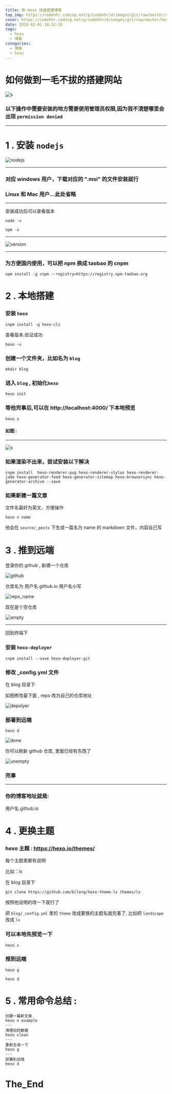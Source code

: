 ```yaml
---
title: 用 Hexo 快速搭建博客
top_img: https://codehhr.coding.net/p/codehhr/d/images/git/raw/master/csslayouts/sunrise.jpg
cover: https://codehhr.coding.net/p/codehhr/d/images/git/raw/master/hexo/hexocover.jpg
date: 2020-02-01 18:32:26
tags:
  - hexo
  - 博客
categories:
  - 博客
  - hexo
---
```


# 如何做到一毛不拔的搭建网站

![s](https://codehhr.coding.net/p/codehhr/d/images/git/raw/master/emoji/s.png)

### 以下操作中需要安装的地方需要使用管理员权限,因为我不清楚哪里会出现 `permission denied`

---

# 1 . 安装 `nodejs`

![nodejs](https://codehhr.coding.net/p/codehhr/d/images/git/raw/master/hexo/nodejs.png)

---

### 对应 windows 用户，下载对应的 ".msi" 的文件安装就行

### Linux 和 Mac 用户...此处省略

---

安装成功后可以查看版本

```
node -v
```

```
npm -v
```

---

![version](https://codehhr.coding.net/p/codehhr/d/images/git/raw/master/hexo/version.png)

---

### 为方便国内使用，可以把 npm 换成 taobao 的 cnpm

```
npm install -g cnpm --registry=https://registry.npm.taobao.org
```

# 2 . 本地搭建

### 安装 `hexo`

```
cnpm install -g hexo-cli
```

查看版本,验证成功

```
hexo -v
```

### 创建一个文件夹，比如名为 `blog`

```
mkdir blog
```

### 进入 `blog` , 初始化`hexo`

```
hexo init
```

### 等他完事后,可以在 http://localhost:4000/ 下本地预览

```
hexo s
```

#### 如图 :

---

![s](https://codehhr.coding.net/p/codehhr/d/images/git/raw/master/hexo/server.png)

### 如果渲染不出来，尝试安装以下解决

```
cnpm install  hexo-renderer-pug hexo-renderer-stylus hexo-renderer-jade hexo-generator-feed hexo-generator-sitemap hexo-browsersync hexo-generator-archive --save
```

### 如果新建一篇文章

文件名最好为英文，方便操作

```
hexo n name
```

他会在 `source/_posts` 下生成一篇名为 name 的 markdown 文件，内容自己写

# 3 . 推到远端

登录你的 github , 新建一个仓库

![github](https://codehhr.coding.net/p/codehhr/d/images/git/raw/master/hexo/github.png)

仓库名为 用户名.github.io 用户名小写

![repo_name](https://codehhr.coding.net/p/codehhr/d/images/git/raw/master/hexo/repo_name.png)

现在是个空仓库

![empty](https://codehhr.coding.net/p/codehhr/d/images/git/raw/master/hexo/empty.png)

---

回到终端下

### 安装 `hexo-deployer`

```
cnpm install --save hexo-deployer-git
```

### 修改 \_config.yml 文件

在 blog 目录下

如图修改最下面 , repo 改为自己的仓库地址

![depolyer](https://codehhr.coding.net/p/codehhr/d/images/git/raw/master/hexo/deployer.png)

### 部署到远端

```
hexo d
```

![done](https://codehhr.coding.net/p/codehhr/d/images/git/raw/master/hexo/done.png)

你可以刷新 github 仓库, 里面已经有东西了

![unempty](https://codehhr.coding.net/p/codehhr/d/images/git/raw/master/hexo/unempty.png)

### 完事

---

### 你的博客地址就是:

用户名.github.io

# 4 . 更换主题

### hexo 主题 : https://hexo.io/themes/

每个主题里都有说明

比如：lx

在 blog 目录下

```
git clone https://github.com/blleng/hexo-theme-lx themes/lx
```

按照他说明的改一下就行了

把 `blog/_config.yml` 里的 `theme` 改成要换的主题名就完事了, 比如把 `landscape` 改成 `lx`

### 可以本地先预览一下

```
hexo s
```

### 推到远端

```
hexo g

hexo d
```

# 5 . 常用命令总结 :

```
创建一篇新文章
hexo n example
---
清理旧的数据
hexo clean
---
重新生成一下
hexo g
---
部署到远端
hexo d
```

# The_End
